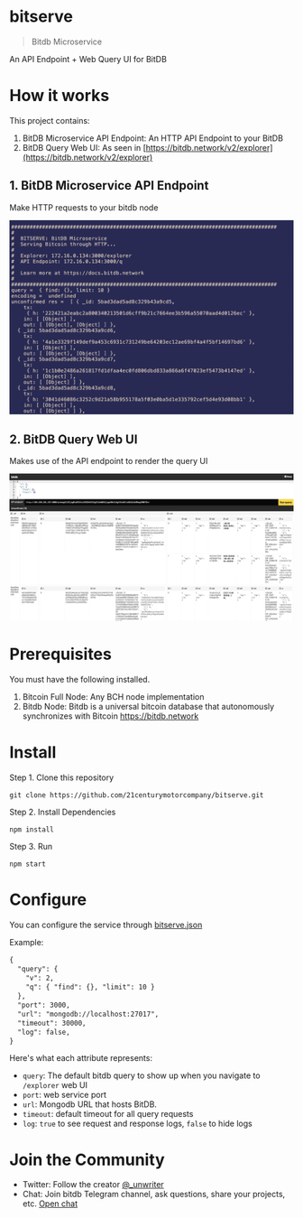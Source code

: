 # bitserve

> Bitdb Microservice

An API Endpoint + Web Query UI for BitDB


# How it works

This project contains:

1. BitDB Microservice API Endpoint: An HTTP API Endpoint to your BitDB
2. BitDB Query Web UI: As seen in [https://bitdb.network/v2/explorer](https://bitdb.network/v2/explorer)

## 1. BitDB Microservice API Endpoint

Make HTTP requests to your bitdb node

![api](public/api.png)

## 2. BitDB Query Web UI

Makes use of the API endpoint to render the query UI

![query](public/bitserve.png)


# Prerequisites

You must have the following installed.

1. Bitcoin Full Node: Any BCH node implementation
2. Bitdb Node: Bitdb is a universal bitcoin database that autonomously synchronizes with Bitcoin https://bitdb.network


# Install

Step 1. Clone this repository

```
git clone https://github.com/21centurymotorcompany/bitserve.git
```

Step 2. Install Dependencies

```
npm install
```

Step 3. Run

```
npm start
```

# Configure

You can configure the service through [bitserve.json](bitserve.json)


Example:

```
{
  "query": {
    "v": 2,
    "q": { "find": {}, "limit": 10 }
  },
  "port": 3000,
  "url": "mongodb://localhost:27017",
  "timeout": 30000,
  "log": false,
}
```

Here's what each attribute represents:

- `query`: The default bitdb query to show up when you navigate to `/explorer` web UI
- `port`: web service port
- `url`: Mongodb URL that hosts BitDB.
- `timeout`: default timeout for all query requests
- `log`: `true` to see request and response logs, `false` to hide logs

# Join the Community

- Twitter: Follow the creator [@_unwriter](https://twitter.com/_unwriter)
- Chat: Join bitdb Telegram channel, ask questions, share your projects, etc. [Open chat](https://t.me/joinchat/HH1DDQ8pZlSlsdNcKgIcxw)
